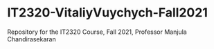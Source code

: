 # IT2320-VitaliyVuychych-Fall2021
Repository for the IT2320 Course, Fall 2021, Professor Manjula Chandirasekaran
